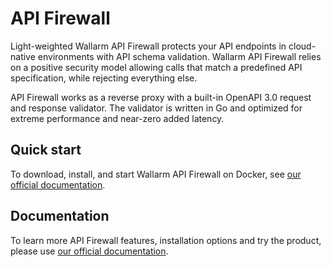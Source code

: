 # API Firewall

Light-weighted Wallarm API Firewall protects your API endpoints in cloud-native environments with API schema validation. Wallarm API Firewall relies on a positive security model allowing calls that match a predefined API specification, while rejecting everything else.

API Firewall works as a reverse proxy with a built-in OpenAPI 3.0 request and response validator. The validator is written in Go and optimized for extreme performance and near-zero added latency.

## Quick start

To download, install, and start Wallarm API Firewall on Docker, see [our official documentation](https://docs.wallarm.com/api-firewall/installation-guides/docker-container/).

## Documentation

To learn more API Firewall features, installation options and try the product, please use [our official documentation](https://docs.wallarm.com/api-firewall/).
